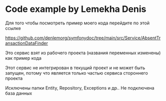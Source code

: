 # Code example by Lemekha Denis

Для того чтобы посмотреть пример моего кода перейдите по этой ссылке 

https://github.com/denlemorg/symfonydoc/tree/main/src/Service/AbsentTransactionDataFinder

Это сервис взят из рабочего проекта (названия переменных изменены) как пример кода

Этот сервис не интегрирован в текущий проект и не может быть запущен, 
потому что является только частью сервиса стороннего проекта

Исключены папки Entity, Repository, Exceptions и др.. Не подключена база данных
